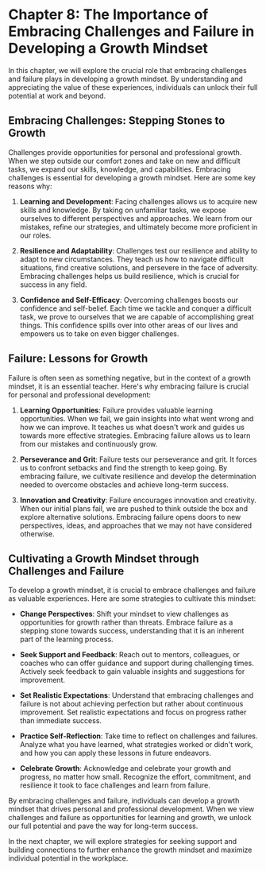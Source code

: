 Chapter 8: The Importance of Embracing Challenges and Failure in Developing a Growth Mindset
============================================================================================

In this chapter, we will explore the crucial role that embracing challenges and failure plays in developing a growth mindset. By understanding and appreciating the value of these experiences, individuals can unlock their full potential at work and beyond.

Embracing Challenges: Stepping Stones to Growth
-----------------------------------------------

Challenges provide opportunities for personal and professional growth. When we step outside our comfort zones and take on new and difficult tasks, we expand our skills, knowledge, and capabilities. Embracing challenges is essential for developing a growth mindset. Here are some key reasons why:

1. **Learning and Development**: Facing challenges allows us to acquire new skills and knowledge. By taking on unfamiliar tasks, we expose ourselves to different perspectives and approaches. We learn from our mistakes, refine our strategies, and ultimately become more proficient in our roles.

2. **Resilience and Adaptability**: Challenges test our resilience and ability to adapt to new circumstances. They teach us how to navigate difficult situations, find creative solutions, and persevere in the face of adversity. Embracing challenges helps us build resilience, which is crucial for success in any field.

3. **Confidence and Self-Efficacy**: Overcoming challenges boosts our confidence and self-belief. Each time we tackle and conquer a difficult task, we prove to ourselves that we are capable of accomplishing great things. This confidence spills over into other areas of our lives and empowers us to take on even bigger challenges.

Failure: Lessons for Growth
---------------------------

Failure is often seen as something negative, but in the context of a growth mindset, it is an essential teacher. Here's why embracing failure is crucial for personal and professional development:

1. **Learning Opportunities**: Failure provides valuable learning opportunities. When we fail, we gain insights into what went wrong and how we can improve. It teaches us what doesn't work and guides us towards more effective strategies. Embracing failure allows us to learn from our mistakes and continuously grow.

2. **Perseverance and Grit**: Failure tests our perseverance and grit. It forces us to confront setbacks and find the strength to keep going. By embracing failure, we cultivate resilience and develop the determination needed to overcome obstacles and achieve long-term success.

3. **Innovation and Creativity**: Failure encourages innovation and creativity. When our initial plans fail, we are pushed to think outside the box and explore alternative solutions. Embracing failure opens doors to new perspectives, ideas, and approaches that we may not have considered otherwise.

Cultivating a Growth Mindset through Challenges and Failure
-----------------------------------------------------------

To develop a growth mindset, it is crucial to embrace challenges and failure as valuable experiences. Here are some strategies to cultivate this mindset:

* **Change Perspectives**: Shift your mindset to view challenges as opportunities for growth rather than threats. Embrace failure as a stepping stone towards success, understanding that it is an inherent part of the learning process.

* **Seek Support and Feedback**: Reach out to mentors, colleagues, or coaches who can offer guidance and support during challenging times. Actively seek feedback to gain valuable insights and suggestions for improvement.

* **Set Realistic Expectations**: Understand that embracing challenges and failure is not about achieving perfection but rather about continuous improvement. Set realistic expectations and focus on progress rather than immediate success.

* **Practice Self-Reflection**: Take time to reflect on challenges and failures. Analyze what you have learned, what strategies worked or didn't work, and how you can apply these lessons in future endeavors.

* **Celebrate Growth**: Acknowledge and celebrate your growth and progress, no matter how small. Recognize the effort, commitment, and resilience it took to face challenges and learn from failure.

By embracing challenges and failure, individuals can develop a growth mindset that drives personal and professional development. When we view challenges and failure as opportunities for learning and growth, we unlock our full potential and pave the way for long-term success.

In the next chapter, we will explore strategies for seeking support and building connections to further enhance the growth mindset and maximize individual potential in the workplace.
